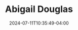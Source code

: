 ---
title: Abigail Douglas
date: 2024-07-11T10:35:49-04:00
featured_image: 
featured_image_attr: Abigail-Douglas.webp
featured_image_attr_link: 
featured_image_alt: Headshot of Abigail Douglas
featured_image_caption: Headshot of Abigail Douglas
Socials:
  Facebook: 
  Twitter: 
  Instagram: 
  LinkedIn: 
  IBDB: 
  IMDb:
  Website: 
---